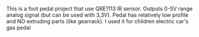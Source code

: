 This is a foot pedal project that use QRE1113 IR sensor.
Outputs 0-5V range analog signal (but can be used with 3,3V).
Pedal has relatively low profile and NO extruding parts (like gearrack).
I used it for children electric car's gas pedal
